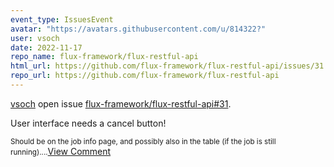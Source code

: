 ```yaml
---
event_type: IssuesEvent
avatar: "https://avatars.githubusercontent.com/u/814322?"
user: vsoch
date: 2022-11-17
repo_name: flux-framework/flux-restful-api
html_url: https://github.com/flux-framework/flux-restful-api/issues/31
repo_url: https://github.com/flux-framework/flux-restful-api
---
```


<a href='https://github.com/vsoch' target='_blank'>vsoch</a> open issue <a href='https://github.com/flux-framework/flux-restful-api/issues/31' target='_blank'>flux-framework/flux-restful-api#31</a>.

<p>User interface needs a cancel button!</p><small>Should be on the job info page, and possibly also in the table (if the job is still running)....</small><a href='https://github.com/flux-framework/flux-restful-api/issues/31' target='_blank'>View Comment</a>